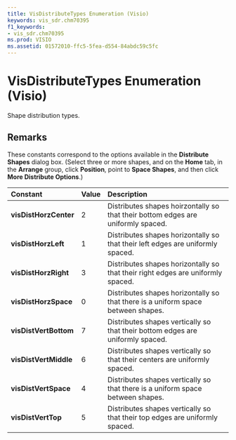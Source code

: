 ```yaml
---
title: VisDistributeTypes Enumeration (Visio)
keywords: vis_sdr.chm70395
f1_keywords:
- vis_sdr.chm70395
ms.prod: VISIO
ms.assetid: 01572010-ffc5-5fea-d554-84abdc59c5fc
---
```



# VisDistributeTypes Enumeration (Visio)

Shape distribution types.


## Remarks

These constants correspond to the options available in the  **Distribute Shapes** dialog box. (Select three or more shapes, and on the **Home** tab, in the **Arrange** group, click **Position**, point to  **Space Shapes**, and then click  **More Distribute Options**.)



|**Constant**|**Value**|**Description**|
|:-----|:-----|:-----|
| **visDistHorzCenter**|2|Distributes shapes hoirzontally so that their bottom edges are uniformly spaced. |
| **visDistHorzLeft**|1|Distributes shapes horizontally so that their left edges are uniformly spaced. |
| **visDistHorzRight**|3|Distributes shapes horizontally so that their right edges are uniformly spaced. |
| **visDistHorzSpace**|0|Distributes shapes horizontally so that there is a uniform space between shapes.|
| **visDistVertBottom**|7|Distributes shapes vertically so that their bottom edges are uniformly spaced. |
| **visDistVertMiddle**|6|Distributes shapes vertically so that their centers are uniformly spaced. |
| **visDistVertSpace**|4|Distributes shapes vertically so that there is a uniform space between shapes.|
| **visDistVertTop**|5|Distributes shapes vertically so that their top edges are uniformly spaced. |

